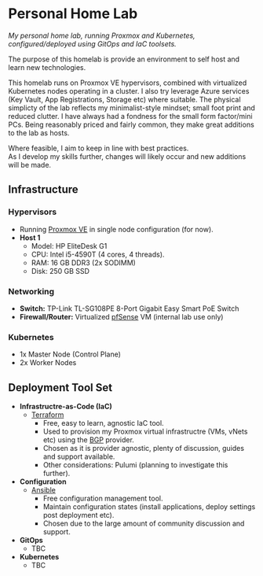 # Personal Home Lab

_My personal home lab, running Proxmox and Kubernetes, configured/deployed using GitOps and IaC toolsets._

The purpose of this homelab is provide an environment to self host and learn new technologies.

This homelab runs on Proxmox VE hypervisors, combined with virtualized Kubernetes nodes operating in a cluster.
I also try leverage Azure services (Key Vault, App Registrations, Storage etc) where suitable.
The physical simplicty of the lab reflects my minimalist-style mindset; small foot print and reduced clutter.
I have always had a fondness for the small form factor/mini PCs.
Being reasonably priced and fairly common, they make great additions to the lab as hosts.

Where feasible, I aim to keep in line with best practices.  
As I develop my skills further, changes will likely occur and new additions will be made.  

## Infrastructure

### Hypervisors

- Running [Proxmox VE](https://www.proxmox.com/en/products/proxmox-virtual-environment/overview) in single node configuration (for now).
- **Host 1**
  - Model: HP EliteDesk G1
  - CPU: Intel i5-4590T (4 cores, 4 threads).
  - RAM: 16 GB DDR3 (2x SODIMM)
  - Disk: 250 GB SSD

### Networking

- **Switch:** TP-Link TL-SG108PE 8-Port Gigabit Easy Smart PoE Switch
- **Firewall/Router:** Virtualized [pfSense](https://www.pfsense.org/download/) VM (internal lab use only)

### Kubernetes

- 1x Master Node (Control Plane)
- 2x Worker Nodes

## Deployment Tool Set

- **Infrastructre-as-Code (IaC)**
  - [Terraform](https://www.terraform.io/)
    - Free, easy to learn, agnostic IaC tool.
    - Used to provision my Proxmox virtual infrastructre (VMs, vNets etc) using the [BGP](https://registry.terraform.io/providers/bpg/proxmox/latest) provider.
    - Chosen as it is provider agnostic, plenty of discussion, guides and support available.
    - Other considerations: Pulumi (planning to investigate this further).
- **Configuration**
  - [Ansible](https://www.redhat.com/en/ansible-collaborative)
    - Free configuration management tool.
    - Maintain configuration states (install applications, deploy settings post deployment etc).
    - Chosen due to the large amount of community discussion and support.
- **GitOps**
  - TBC
- **Kubernetes**
  - TBC
